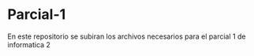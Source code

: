 # Parcial-1
En este repositorio se subiran los archivos necesarios para el parcial 1 de informatica 2

